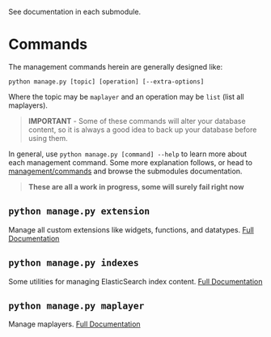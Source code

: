 See documentation in each submodule.

# Commands

The management commands herein are generally designed like:

    python manage.py [topic] [operation] [--extra-options]

Where the topic may be `maplayer` and an operation may be `list` (list all maplayers).

> **IMPORTANT** - Some of these commands will alter your database content, so it is always a good idea to back up your database before using them.

In general, use `python manage.py [command] --help` to learn more about each management command. Some more explanation follows, or head to [management/commands](arches_dev_tools/management/commands.html) and browse the submodules documentation.

> **These are all a work in progress, some will surely fail right now**

## `python manage.py extension`

Manage all custom extensions like widgets, functions, and datatypes. [Full Documentation](arches_dev_tools/management/commands/extension.html)

## `python manage.py indexes`

Some utilities for managing ElasticSearch index content. [Full Documentation](arches_dev_tools/management/commands/indexes.html)

## `python manage.py maplayer`

Manage maplayers. [Full Documentation](arches_dev_tools/management/commands/maplayer.html)